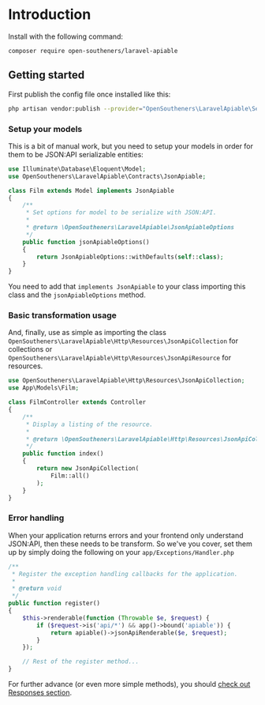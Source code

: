 # Introduction

Install with the following command:

<CodeGroup>
  <CodeGroupItem title="COMPOSER">

```bash:no-line-numbers
composer require open-southeners/laravel-apiable
```

  </CodeGroupItem>
</CodeGroup>

## Getting started

First publish the config file once installed like this:

```sh
php artisan vendor:publish --provider="OpenSoutheners\LaravelApiable\ServiceProvider"
```

### Setup your models

This is a bit of manual work, but you need to setup your models in order for them to be JSON:API serializable entities:

```php
use Illuminate\Database\Eloquent\Model;
use OpenSoutheners\LaravelApiable\Contracts\JsonApiable;

class Film extends Model implements JsonApiable
{
    /**
     * Set options for model to be serialize with JSON:API.
     *
     * @return \OpenSoutheners\LaravelApiable\JsonApiableOptions
     */
    public function jsonApiableOptions()
    {
        return JsonApiableOptions::withDefaults(self::class);
    }
}
```

You need to add that `implements JsonApiable` to your class importing this class and the `jsonApiableOptions` method.

### Basic transformation usage

And, finally, use as simple as importing the class `OpenSoutheners\LaravelApiable\Http\Resources\JsonApiCollection` for collections or `OpenSoutheners\LaravelApiable\Http\Resources\JsonApiResource` for resources.

```php
use OpenSoutheners\LaravelApiable\Http\Resources\JsonApiCollection;
use App\Models\Film;

class FilmController extends Controller
{
    /**
     * Display a listing of the resource.
     *
     * @return \OpenSoutheners\LaravelApiable\Http\Resources\JsonApiCollection<\App\Models\Film>
     */
    public function index()
    {
        return new JsonApiCollection(
            Film::all()
        );
    }
}
```

### Error handling <Badge type="tip" text="new" vertical="middle" />

When your application returns errors and your frontend only understand JSON:API, then these needs to be transform. So we've you cover, set them up by simply doing the following on your `app/Exceptions/Handler.php`

```php
/**
 * Register the exception handling callbacks for the application.
 *
 * @return void
 */
public function register()
{
    $this->renderable(function (Throwable $e, $request) {
        if ($request->is('api/*') && app()->bound('apiable')) {
            return apiable()->jsonApiRenderable($e, $request);
        }
    });

    // Rest of the register method...
}
```

For further advance (or even more simple methods), you should [check out Responses section](responses.md).